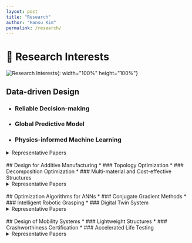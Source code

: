 ```yaml
---
layout: post
title: "Research"
author: "Hansu Kim"
permalink: /research/
---
```


# 🌟 Research Interests   
![Research Interests](https://github.com/user-attachments/assets/5bf2bcba-a5f9-4b17-abda-b9add96ff099){: width="100%" height="100%"}   
   
## Data-driven Design   
* ### Reliable Decision-making   
* ### Global Predictive Model   
* ### Physics-informed Machine Learning   
   
<details>
   <summary> Representative Papers</summary>
   <ul>
      <li>
         Kim H, Lee TH* (2022) Design-target-based optimization using input variable selection and penalty-Lagrange multiplier for high-dimensional design problems. <em>Structural and Multidisciplinary Optimization</em> 65:258. <a href="https://doi.org/10.1007/s00158-022-03356-0" target="_blank">[Link]</a>
      </li>
      <li>
         Kim H, Lee TH* (2021) A robust elastic net via bootstrap method under sampling uncertainty for significance analysis of high-dimensional design problems. <em>Knowledge-Based Systems</em> 225:107117. <a href="https://doi.org/10.1016/j.knosys.2021.107117" target="_blank">[Link]</a>   
      </li>
   </ul>
</details>   
   
<br/>   
## Design for Additive Manufacturing   
* ### Topology Optimization   
* ### Decomposition Optimization
* ### Multi-material and Cost-effective Structures   
   
<details>
   <summary> Representative Papers</summary>
   <ul>
      <li>
         Kim H, Kim IY* (2024) 3D decomposition optimization of topology-optimized structures considering a build volume constraint for additive manufacturing. <em>Computer Methods in Applied Mechanics and Engineering</em> 432:117357. <a href="https://doi.org/10.1016/j.cma.2024.117357" target="_blank">[Link]</a>
      </li>
      <li>
         Kim H, Crispo L, Patel A, Galley N, Yeon SM, Son Y, Kim IY* (2024) Design of a metal additive manufactured aircraft seat leg using topology optimization and part decomposition. <em>Rapid Prototyping Journal</em> 30(5):947–969. <a href="https://doi.org/10.1108/RPJ-11-2023-0400" target="_blank">[Link]</a>
      </li>
   </ul>
</details>   
   
<br/>   
## Optimization Algorithms for ANNs   
* ### Conjugate Gradient Methods   
* ### Intelligent Robotic Grasping   
* ### Digital Twin System   
   
<details>
   <summary> Representative Papers</summary>
   <ul>
      <li>
         Kim H, Wang C, Byun H, Hu W,* Kim S, Jiao Q, Lee TH* (2023) Variable three-term conjugate gradient method for training artificial neural networks. <em>Neural Networks</em> 159:125–136. <a href="https://doi.org/10.1016/j.neunet.2022.12.001" target="_blank">[Link]</a>   
      </li>
   </ul>
</details>   
   
<br/>   
## Design of Mobility Systems
* ### Lightweight Structures   
* ### Crashworthiness Certification   
* ### Accelerated Life Testing
      
<details>
   <summary> Representative Papers</summary>
   <ul>
      <li>
         Kim H, Crispo L, Patel A, Galley N, Yeon SM, Son Y, Kim IY* (2024) Design of a metal additive manufactured aircraft seat leg using topology optimization and part decomposition. <em>Rapid Prototyping Journal</em> 30(5):947–969. <a href="https://doi.org/10.1108/RPJ-11-2023-0400" target="_blank">[Link]</a>
      </li>
      <li>
         Ha DH, Kim H,* Lee TH* (2022) Scenario-based multidisciplinary optimization for a new accelerated life testing of electric traction motor and inverter system. <em>Structural and Multidisciplinary Optimization</em> 65:353. <a href="https://doi.org/10.1007/s00158-022-03374-y" target="_blank">[Link]</a>
      </li>
   </ul>
</details>   

